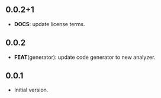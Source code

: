 ## 0.0.2+1

 - **DOCS**: update license terms.

## 0.0.2

 - **FEAT**(generator): update code generator to new analyzer.

## 0.0.1

- Initial version.

